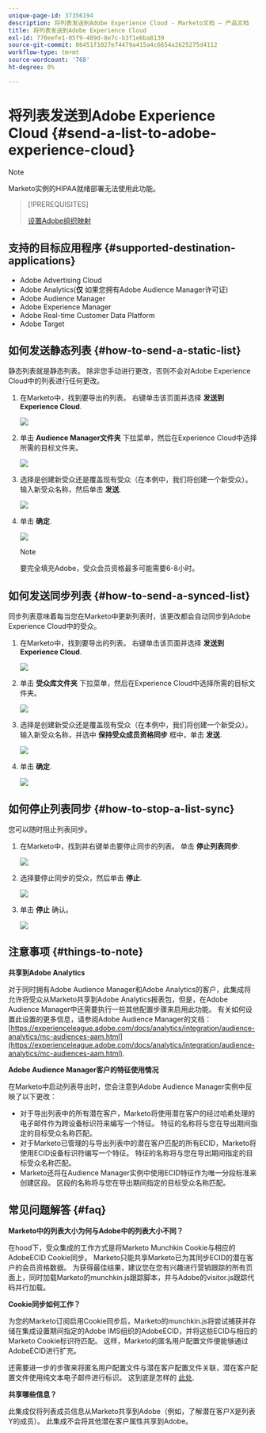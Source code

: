 ```yaml
---
unique-page-id: 37356194
description: 将列表发送到Adobe Experience Cloud - Marketo文档 — 产品文档
title: 将列表发送到Adobe Experience Cloud
exl-id: 770eefe1-05f9-409d-8e7c-b3f1e6ba8139
source-git-commit: 86451f1027e74479a415a4c6654a2625275d4112
workflow-type: tm+mt
source-wordcount: '768'
ht-degree: 0%

---
```


# 将列表发送到Adobe Experience Cloud {#send-a-list-to-adobe-experience-cloud}

>[!NOTE]
>
>Marketo实例的HIPAA就绪部署无法使用此功能。

>[!PREREQUISITES]
>
>[设置Adobe组织映射](/help/marketo/product-docs/core-marketo-concepts/miscellaneous/set-up-adobe-organization-mapping.md)

## 支持的目标应用程序 {#supported-destination-applications}

* Adobe Advertising Cloud
* Adobe Analytics(**仅** 如果您拥有Adobe Audience Manager许可证)
* Adobe Audience Manager
* Adobe Experience Manager
* Adobe Real-time Customer Data Platform
* Adobe Target

## 如何发送静态列表 {#how-to-send-a-static-list}

静态列表就是静态列表。 除非您手动进行更改，否则不会对Adobe Experience Cloud中的列表进行任何更改。

1. 在Marketo中，找到要导出的列表。 右键单击该页面并选择 **发送到Experience Cloud**.

   ![](assets/send-a-list-to-adobe-experience-cloud-1.png)

1. 单击 **Audience Manager文件夹** 下拉菜单，然后在Experience Cloud中选择所需的目标文件夹。

   ![](assets/send-a-list-to-adobe-experience-cloud-2.png)

1. 选择是创建新受众还是覆盖现有受众（在本例中，我们将创建一个新受众）。 输入新受众名称，然后单击 **发送**.

   ![](assets/send-a-list-to-adobe-experience-cloud-3.png)

1. 单击 **确定**.

   ![](assets/send-a-list-to-adobe-experience-cloud-4.png)

   >[!NOTE]
   >
   >要完全填充Adobe，受众会员资格最多可能需要6-8小时。

## 如何发送同步列表 {#how-to-send-a-synced-list}

同步列表意味着每当您在Marketo中更新列表时，该更改都会自动同步到Adobe Experience Cloud中的受众。

1. 在Marketo中，找到要导出的列表。 右键单击该页面并选择 **发送到Experience Cloud**.

   ![](assets/send-a-list-to-adobe-experience-cloud-5.png)

1. 单击 **受众库文件夹** 下拉菜单，然后在Experience Cloud中选择所需的目标文件夹。

   ![](assets/send-a-list-to-adobe-experience-cloud-6.png)

1. 选择是创建新受众还是覆盖现有受众（在本例中，我们将创建一个新受众）。 输入新受众名称，并选中 **保持受众成员资格同步** 框中，单击 **发送**.

   ![](assets/send-a-list-to-adobe-experience-cloud-7.png)

1. 单击 **确定**.

   ![](assets/send-a-list-to-adobe-experience-cloud-8.png)

## 如何停止列表同步 {#how-to-stop-a-list-sync}

您可以随时阻止列表同步。

1. 在Marketo中，找到并右键单击要停止同步的列表。 单击 **停止列表同步**.

   ![](assets/send-a-list-to-adobe-experience-cloud-9.png)

1. 选择要停止同步的受众，然后单击 **停止**.

   ![](assets/send-a-list-to-adobe-experience-cloud-10.png)

1. 单击 **停止** 确认。

   ![](assets/send-a-list-to-adobe-experience-cloud-11.png)

## 注意事项 {#things-to-note}

**共享到Adobe Analytics**

对于同时拥有Adobe Audience Manager和Adobe Analytics的客户，此集成将允许将受众从Marketo共享到Adobe Analytics报表包，但是，在Adobe Audience Manager中还需要执行一些其他配置步骤来启用此功能。 有关如何设置此设置的更多信息，请参阅Adobe Audience Manager的文档： [https://experienceleague.adobe.com/docs/analytics/integration/audience-analytics/mc-audiences-aam.html](https://experienceleague.adobe.com/docs/analytics/integration/audience-analytics/mc-audiences-aam.html).

**Adobe Audience Manager客户的特征使用情况**

在Marketo中启动列表导出时，您会注意到Adobe Audience Manager实例中反映了以下更改：

* 对于导出列表中的所有潜在客户，Marketo将使用潜在客户的经过哈希处理的电子邮件作为跨设备标识符来编写一个特征。 特征的名称将与您在导出期间指定的目标受众名称匹配。
* 对于Marketo已管理的与导出列表中的潜在客户匹配的所有ECID，Marketo将使用ECID设备标识符编写一个特征。 特征的名称将与您在导出期间指定的目标受众名称匹配。
* Marketo还将在Audience Manager实例中使用ECID特征作为唯一分段标准来创建区段。 区段的名称将与您在导出期间指定的目标受众名称匹配。

## 常见问题解答 {#faq}

**Marketo中的列表大小为何与Adobe中的列表大小不同？**

在hood下，受众集成的工作方式是将Marketo Munchkin Cookie与相应的AdobeECID Cookie同步。 Marketo只能共享Marketo已为其同步ECID的潜在客户的会员资格数据。 为获得最佳结果，建议您在您有兴趣进行营销跟踪的所有页面上，同时加载Marketo的munchkin.js跟踪脚本，并与Adobe的visitor.js跟踪代码并行加载。

**Cookie同步如何工作？**

为您的Marketo订阅启用Cookie同步后，Marketo的munchkin.js将尝试捕获并存储在集成设置期间指定的Adobe IMS组织的AdobeECID，并将这些ECID与相应的Marketo Cookie标识符匹配。 这样，Marketo的匿名用户配置文件便能够通过AdobeECID进行扩充。

还需要进一步的步骤来将匿名用户配置文件与潜在客户配置文件关联，潜在客户配置文件使用纯文本电子邮件进行标识。 这到底是怎样的 [此处](/help/marketo/product-docs/reporting/basic-reporting/report-activity/tracking-anonymous-activity-and-people.md).

**共享哪些信息？**

此集成仅将列表成员信息从Marketo共享到Adobe（例如，了解潜在客户X是列表Y的成员）。 此集成不会将其他潜在客户属性共享到Adobe。
